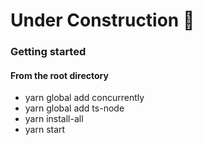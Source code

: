 # Under Construction :construction:



### Getting started

#### From the root directory 
- yarn global add concurrently
- yarn global add ts-node
- yarn install-all
- yarn start


